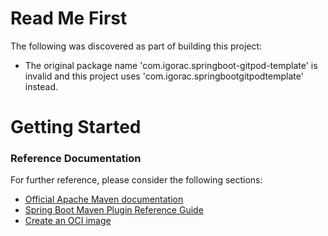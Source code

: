 # Read Me First
The following was discovered as part of building this project:

* The original package name 'com.igorac.springboot-gitpod-template' is invalid and this project uses 'com.igorac.springbootgitpodtemplate' instead.

# Getting Started

### Reference Documentation
For further reference, please consider the following sections:

* [Official Apache Maven documentation](https://maven.apache.org/guides/index.html)
* [Spring Boot Maven Plugin Reference Guide](https://docs.spring.io/spring-boot/docs/2.4.2/maven-plugin/reference/html/)
* [Create an OCI image](https://docs.spring.io/spring-boot/docs/2.4.2/maven-plugin/reference/html/#build-image)

